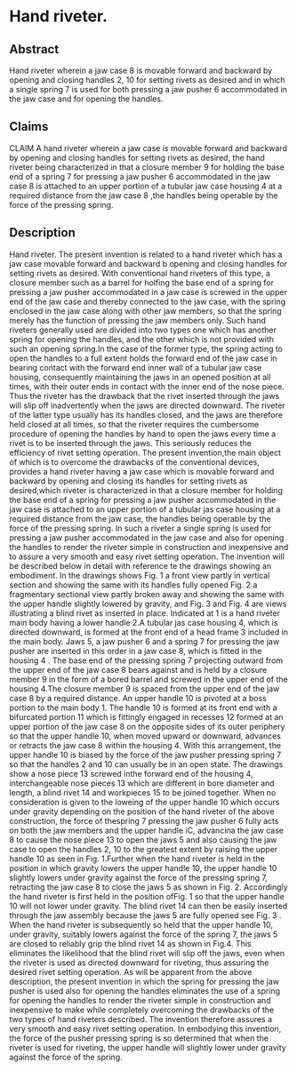 # Hand riveter.

## Abstract
Hand riveter wherein a jaw case 8 is movable forward and backward by opening and closing handles 2, 10 for setting rivets as desired and in which a single spring 7 is used for both pressing a jaw pusher 6 accommodated in the jaw case and for opening the handles.

## Claims
CLAIM A hand riveter wherein a jaw case is movable forward and backward by opening and closing handles for setting rivets as desired, the hand riveter being characterized in that a closure member 9 for holding the base end of a spring 7 for pressing a jaw pusher 6 accommodated in the jaw case 8 is attached to an upper portion of a tubular jaw case housing 4 at a required distance from the jaw case 8 ,the handles being operable by the force of the pressing spring.

## Description
Hand riveter. The present invention is related to a hand riveter which has a jaw case movable forward and backward b opening and closing handles for setting rivets as desired. With conventional hand riveters of this type, a closure member such as a barrel for holfing the base end of a spring for pressing a jaw pusher accommodated in a jaw case is screwed in the upper end of the jaw case and thereby connected to the jaw case, with the spring enclosed in the jaw case along with other jaw members, so that the spring merely has the function of pressing the jaw members only. Such hand riveters generally used are divided into two types one which has another spring for opening the handles, and the other which is not provided with such an opening spring.In the case of the former type, the spring acting to open the handles to a full extent holds the forward end of the jaw case in bearing contact with the forward end inner wall of a tubular jaw case housing, consequently maintaining the jaws in an opened position at all times, with their outer ends in contact with the inner end of the nose piece. Thus the riveter has the drawback that the rivet inserted through the jaws will slip off inadvertently when the jaws are directed downward. The riveter of the latter type usually has its handles closed, and the jaws are therefore held closed at all times, so that the riveter requires the cumbersome procedure of opening the handles by hand to open the jaws every time a rivet is to be inserted through the jaws. This seriously reduces the efficiency of rivet setting operation. The present invention,the main object of which is to overcome the drawbacks of the conventional devices, provides a hand riveter having a jaw case which is movable forward and backward by opening and closing its handles for setting rivets as desired,which riveter is characterized in that a closure member for holding the base end of a spring for pressing a jaw pusher accommodated in the jaw case is attached to an upper portion of a tubular jas case housing at a required distance from the jaw case, the handles being operable by the force of the pressing spring. In such a riveter a single spring is used for pressing a jaw pusher accommodated in the jaw case and also for opening the handles to render the riveter simple in construction and inexpensive and to assure a very smooth and easy rivet setting operation. The invention will be described below in detail with reference te the drawings showing an embodiment. In the drawings shows Fig. 1 a front view partly in vertical section and showing the same with its handles fully opened Fig. 2 a fragmentary sectional view partly broken away and showing the same with the upper handle slightly lowered by gravity, and Fig. 3 and Fig. 4 are views illustrating a blind rivet as inserted in place. Indicated at 1 is a hand riveter main body having a lower handle 2.A tubular jas case housing 4, which is directed downward, is formed at the front end of a head frame 3 included in the main body. Jaws 5, a jaw pusher 6 and a spring 7 for pressing the jaw pusher are inserted in this order in a jaw case 8, which is fitted in the housing 4 . The base end of the pressing spring 7 projecting outward from the upper end of the jaw case 8 bears against and is held by a closure member 9 in the form of a bored barrel and screwed in the upper end of the housing 4.The closure member 9 is spaced from the upper end of the jaw case 8 by a required distance. An upper handle 10 is pivoted at a boss portion to the main body 1. The handle 10 is formed at its front end with a bifurcated portion 11 which is fittingly engaged in recesses 12 formed at an upper portion of the jaw case 8 on the opposite sides of its outer periphery so that the upper handle 10, when moved upward or downward, advances or retracts the jaw case 8 within the housing 4. With this arrangement, the upper handle 10 is biased by the force of the jaw pusher pressing spring 7 so that the handles 2 and 10 can usually be in an open state. The drawings show a nose piece 13 screwed inthe forward end of the housing 4, interchangeable nose pieces 13 which are different in bore diameter and length, a blind rivet 14 and workpieces 15 to be joined together. When no consideration is given to the loweing of the upper handle 10 which occurs under gravity depending on the position of the hand riveter of the above construction, the force of thespring 7 pressing the jaw pusher 6 fully acts on both the jaw members and the upper handle iC, advancina the jaw case 8 to cause the nose piece 13 to open the jaws 5 and also causing the jaw case to open the handles 2, 10 to the greatest extent by raising the upper handle 10 as seen in Fig. 1.Further when the hand riveter is held in the position in which gravity lowers the upper handle 10, the upper handle 10 slightly lowers under gravity against the force of the pressing spring 7, retracting the jaw case 8 to close the jaws 5 as shown in Fig. 2. Accordingly the hand riveter is first held in the position ofFig. 1 so that the upper handle 10 will not lower under gravity. The blind rivet 14 can then be easily inserted through the jaw assembly because the jaws 5 are fully opened see Fig. 3 . When the hand riveter is subsequently so held that the upper handle 10, under gravity, suitably lowers against the force of the spring 7, the jaws 5 are closed to reliably grip the blind rivet 14 as shown in Fig.4. This eliminates the likelihood that the blind rivet will slip off the jaws, even when the riveter is used as directed downward for riveting, thus assuring the desired rivet setting operation. As will be apparent from the above description, the present invention in which the spring for pressing the jaw pusher is used also for opening the handles eliminates the use of a spring for opening the handles to render the riveter simple in construction and inexpensive to make while completely overcoming the drawbacks of the two types of hand riveters described. The invention therefore assures a very smooth and easy rivet setting operation. In embodying this invention, the force of the pusher pressing spring is so determined that when the riveter is used for riveting, the upper handle will slightly lower under gravity against the force of the spring.